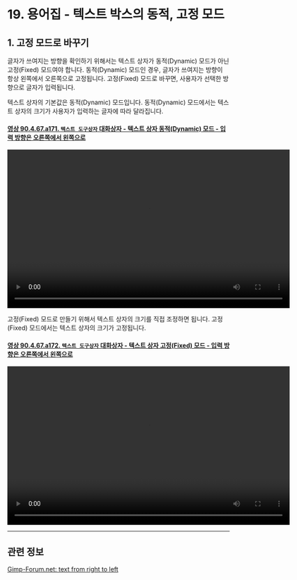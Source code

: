 # 19. 용어집 - 텍스트 박스의 동적, 고정 모드

## 1. 고정 모드로 바꾸기
글자가 쓰여지는 방향을 확인하기 위해서는 텍스트 상자가 동적(Dynamic) 모드가 아닌 고정(Fixed) 모드여야 합니다. 동적(Dynamic) 모드인 경우, 글자가 쓰여지는 방향이 항상 왼쪽에서 오른쪽으로 고정됩니다. 고정(Fixed) 모드로 바꾸면, 사용자가 선택한 방향으로 글자가 입력됩니다.

텍스트 상자의 기본값은 동적(Dynamic) 모드입니다. 동적(Dynamic) 모드에서는 텍스트 상자의 크기가 사용자가 입력하는 글자에 따라 달라집니다.

<a id="90-04-67-a171"></a>

#### [영상 90.4.67.a171. `텍스트 도구상자` 대화상자 - 텍스트 상자 동적(Dynamic) 모드 - 입력 방향은 오른쪽에서 왼쪽으로](./90-04-0067-text_toolbox.md#90-04-67-a171)
<video controls="controls" width="640" height="360" src="https://github.com/wonder13662/gimp/assets/15767104/a8f81f46-cd91-4635-9fcd-8c964f04cb6a"></video>

고정(Fixed) 모드로 만들기 위해서 텍스트 상자의 크기를 직접 조정하면 됩니다. 고정(Fixed) 모드에서는 텍스트 상자의 크기가 고정됩니다.

<a id="90-04-67-a172"></a>

#### [영상 90.4.67.a172. `텍스트 도구상자` 대화상자 - 텍스트 상자 고정(Fixed) 모드 - 입력 방향은 오른쪽에서 왼쪽으로](./90-04-0067-text_toolbox.md#90-04-67-a172)
<video controls="controls" width="640" height="360" src="https://github.com/wonder13662/gimp/assets/15767104/50e952e1-910f-4546-b340-9625708eb373"></video>

***

## 관련 정보

[Gimp-Forum.net: text from right to left](https://www.gimp-forum.net/Thread-text-from-right-to-left)